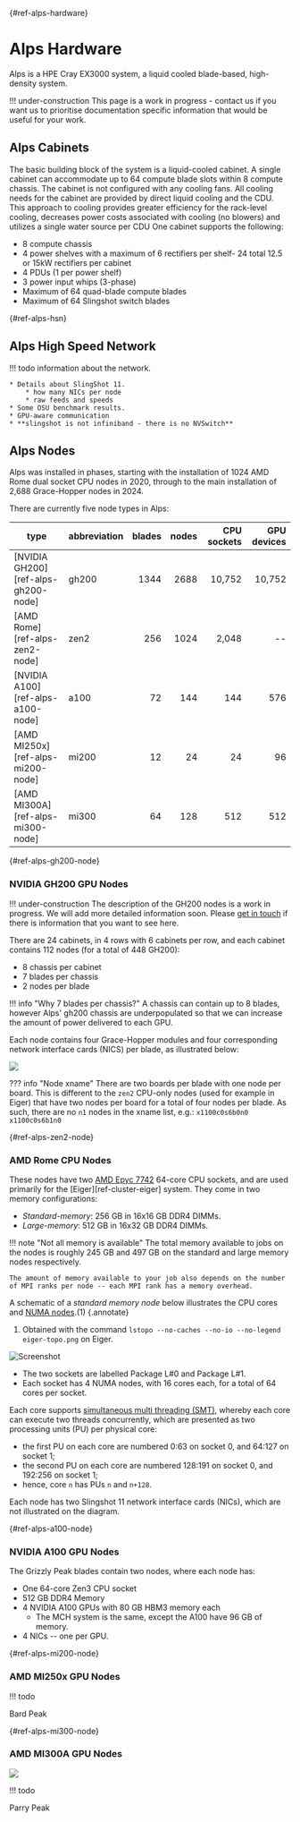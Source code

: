 [](){#ref-alps-hardware}
# Alps Hardware

Alps is a HPE Cray EX3000 system, a liquid cooled blade-based, high-density system.

!!! under-construction
    This page is a work in progress - contact us if you want us to prioritise documentation specific information that would be useful for your work.

## Alps Cabinets

The basic building block of the system is a liquid-cooled cabinet.
A single cabinet can accommodate up to 64 compute blade slots within 8 compute chassis. The cabinet is not configured with any
cooling fans.
All cooling needs for the cabinet are provided by direct liquid cooling and the CDU.
This approach to cooling provides greater efficiency for the rack-level cooling, decreases power costs associated with cooling (no blowers) and utilizes a single water source per CDU One cabinet supports the following:

* 8 compute chassis
* 4 power shelves with a maximum of 6 rectifiers per shelf- 24 total 12.5 or 15kW rectifiers per cabinet
* 4 PDUs (1 per power shelf)
* 3 power input whips (3-phase)
* Maximum of 64 quad-blade compute blades
* Maximum of 64 Slingshot switch blades

[](){#ref-alps-hsn}
## Alps High Speed Network

!!! todo
    information about the network.

    * Details about SlingShot 11.
        * how many NICs per node
        * raw feeds and speeds
    * Some OSU benchmark results.
    * GPU-aware communication
    * **slingshot is not infiniband - there is no NVSwitch**

## Alps Nodes

Alps was installed in phases, starting with the installation of 1024 AMD Rome dual socket CPU nodes in 2020, through to the main installation of 2,688 Grace-Hopper nodes in 2024.

There are currently five node types in Alps:

| type                                | abbreviation  | blades | nodes | CPU sockets | GPU devices |
| ----                                | -------       | ------:| -----:| -----------:| -----------:|
| [NVIDIA GH200][ref-alps-gh200-node] | gh200         | 1344   | 2688  | 10,752      | 10,752      |
| [AMD Rome][ref-alps-zen2-node]      | zen2          |  256   | 1024  |  2,048      | --          |
| [NVIDIA A100][ref-alps-a100-node]   | a100          |   72   |  144  |    144      | 576         |
| [AMD MI250x][ref-alps-mi200-node]   | mi200         |   12   |   24  |     24      |  96         |
| [AMD MI300A][ref-alps-mi300-node]   | mi300         |   64   |  128  |    512      | 512         |

[](){#ref-alps-gh200-node}
### NVIDIA GH200 GPU Nodes

!!! under-construction
    The description of the GH200 nodes is a work in progress.
    We will add more detailed information soon.
    Please [get in touch](https://github.com/eth-cscs/cscs-docs/issues) if there is information that you want to see here.

There are 24 cabinets, in 4 rows with 6 cabinets per row, and each cabinet contains 112 nodes (for a total of 448 GH200):
* 8 chassis per cabinet
* 7 blades per chassis
* 2 nodes per blade

!!! info "Why 7 blades per chassis?"
    A chassis can contain up to 8 blades, however Alps' gh200 chassis are underpopulated so that we can increase the amount of power delivered to each GPU.

Each node contains four Grace-Hopper modules and four corresponding network interface cards (NICS) per blade, as illustrated below:

![](../images/alps/gh200-schematic.svg)

??? info "Node xname"
    There are two boards per blade with one node per board.
    This is different to the `zen2` CPU-only nodes (used for example in Eiger) that have two nodes per board for a total of four nodes per blade.
    As such, there are no `n1` nodes in the xname list, e.g.:
    ```
    x1100c0s6b0n0
    x1100c0s6b1n0
    ```

[](){#ref-alps-zen2-node}
### AMD Rome CPU Nodes

These nodes have two [AMD Epyc 7742](https://en.wikichip.org/wiki/amd/epyc/7742) 64-core CPU sockets, and are used primarily for the [Eiger][ref-cluster-eiger] system. They come in two memory configurations:

* *Standard-memory*:  256 GB in 16x16 GB DDR4 DIMMs.
* *Large-memory*:  512 GB in 16x32 GB DDR4 DIMMs.

!!! note "Not all memory is available"
    The total memory available to jobs on the nodes is roughly 245 GB and 497 GB on the standard and large memory nodes respectively.

    The amount of memory available to your job also depends on the number of MPI ranks per node -- each MPI rank has a memory overhead.

A schematic of a *standard memory node* below illustrates the CPU cores and [NUMA nodes](https://www.kernel.org/doc/html/v4.18/vm/numa.html).(1)
{.annotate}

1. Obtained with the command `lstopo --no-caches --no-io --no-legend eiger-topo.png` on Eiger.

![Screenshot](../images/slurm/eiger-topo.png)

* The two sockets are labelled Package L#0 and Package L#1.
* Each socket has 4 NUMA nodes, with 16 cores each, for a total of 64 cores per socket.

Each core supports [simultaneous multi threading (SMT)](https://www.amd.com/en/blogs/2025/simultaneous-multithreading-driving-performance-a.html), whereby each core can execute two threads concurrently, which are presented as two processing units (PU) per physical core:

* the first PU on each core are numbered 0:63 on socket 0, and 64:127 on socket 1;
* the second PU on each core are numbered 128:191 on socket 0, and 192:256 on socket 1;
* hence, core `n` has PUs `n` and `n+128`.

Each node has two Slingshot 11 network interface cards (NICs), which are not illustrated on the diagram.

[](){#ref-alps-a100-node}
### NVIDIA A100 GPU Nodes

The Grizzly Peak blades contain two nodes, where each node has:

* One 64-core Zen3 CPU socket
* 512 GB DDR4 Memory
* 4 NVIDIA A100 GPUs with 80 GB HBM3 memory each
    * The MCH system is the same, except the A100 have 96 GB of memory.
* 4 NICs -- one per GPU.

[](){#ref-alps-mi200-node}
### AMD MI250x GPU Nodes

!!! todo

Bard Peak

[](){#ref-alps-mi300-node}
### AMD MI300A GPU Nodes

![](../images/alps/mi300-schematic.svg)

!!! todo

Parry Peak
